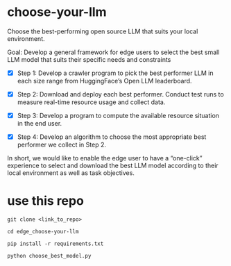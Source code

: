 # choose-your-llm
Choose the best-performing open source LLM that suits your local environment.

Goal: Develop a general framework for edge users to select the best small LLM model that suits their specific needs and constraints
 
- [x] Step 1: Develop a crawler program to pick the best performer LLM in each size range from HuggingFace’s Open LLM leaderboard.
 
- [x] Step 2: Download and deploy each best performer. Conduct test runs to measure real-time resource usage and collect data.
 
- [x] Step 3: Develop a program to compute the available resource situation in the end user.
 
- [x] Step 4: Develop an algorithm to choose the most appropriate best performer we collect in Step 2.
 
In short, we would like to enable the edge user to have a “one-click” experience to select and download the best LLM model according to their local environment as well as task objectives.

# use this repo

`git clone <link_to_repo>`

`cd edge_choose-your-llm`

`pip install -r requirements.txt`

`python choose_best_model.py`
